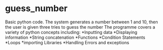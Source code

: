 # guess_number
Basic python code. The system generates a number between 1 and 10, then the user is given three tries to guess the number 
The programme covers a variety of python concepts including:
  *Inputting data
  *Displaying information
  *String concatenation
  *Functions
  *Condition Statements 
  *Loops
  *importing Libraries
  *Handling Errors and exceptions
